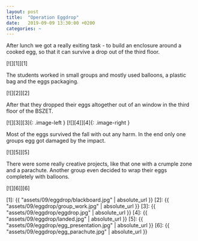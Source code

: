 ```yaml
---
layout: post
title:  "Operation Eggdrop"
date:   2019-09-09 13:30:00 +0200
categories: ~
---
```


After lunch we got a really exiting task - to build an enclosure around a cooked
egg, so that it can survive a drop out of the third floor.

[![][1]][1]

The students worked in small groups and mostly used balloons, a plastic bag and
the eggs packaging.

[![][2]][2]

After that they dropped their eggs altogether out of an window in the third floor
of the BSZET.

[![][3]][3]{: .image-left }
[![][4]][4]{: .image-right }

Most of the eggs survived the fall with out any harm. In the end only one groups
egg got damaged by the impact.


[![][5]][5]

There were some really creative projects, like that one with a crumple zone and
a parachute. Another group even decided to wrap their eggs completely with
balloons.

[![][6]][6]

  [1]: {{ "assets/09/eggdrop/blackboard.jpg" | absolute_url }}
  [2]: {{ "assets/09/eggdrop/group_work.jpg" | absolute_url }}
  [3]: {{ "assets/09/eggdrop/eggdrop.jpg" | absolute_url }}
  [4]: {{ "assets/09/eggdrop/landed.jpg" | absolute_url }}
  [5]: {{ "assets/09/eggdrop/egg_presentation.jpg" | absolute_url }}
  [6]: {{ "assets/09/eggdrop/egg_parachute.jpg" | absolute_url }}
